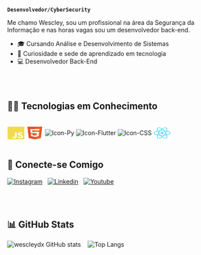 **`Desenvolvedor/CyberSecurity `**

Me chamo Wescley, sou um profissional na área da Segurança da Informação e nas horas vagas sou um desenvolvedor back-end.

- 🎓 Cursando Análise e Desenvolvimento de Sistemas
- 🪪 Curiosidade e sede de aprendizado em tecnologia
- 💻 Desenvolvedor Back-End 

<br/>
<br/>

## 👨‍💻 Tecnologias em Conhecimento

<div style="display: inline_block"><br>
  <img align="center" alt="Icon-Js" height="30" width="40" src="https://raw.githubusercontent.com/devicons/devicon/master/icons/javascript/javascript-plain.svg">
  <img align="center" alt="Icon-HTML" height="30" width="40" src="https://raw.githubusercontent.com/devicons/devicon/master/icons/html5/html5-original.svg">
  <img align="center" alt="Icon-Py" height="30" width="40" src="https://cdn.jsdelivr.net/gh/devicons/devicon@latest/icons/python/python-original-wordmark.svg">
  <img align="center" alt="Icon-Flutter" height="30" width="40" src="https://cdn.jsdelivr.net/gh/devicons/devicon@latest/icons/flutter/flutter-original.svg">
  <img align="center" alt="Icon-CSS" height="30" width="40" src="https://cdn.jsdelivr.net/gh/devicons/devicon@latest/icons/css3/css3-original-wordmark.svg">
  <img align="center" alt="Icon-React" height="30" width="40" src="https://raw.githubusercontent.com/devicons/devicon/master/icons/react/react-original.svg">
</div>

<br/>

## 🔗 Conecte-se Comigo

[![Instagram](https://img.shields.io/badge/Instagram-E4405F?style=for-the-badge&logo=instagram&logoColor=white)](https://www.instagram.com/wescley_dias90/)
&nbsp;
[![Linkedin](https://img.shields.io/badge/LinkedIn-0077B5?style=for-the-badge&logo=linkedin&logoColor=white)](https://www.linkedin.com/in/wescley-dias-b0b5ba205/)
&nbsp;
[![Youtube](https://img.shields.io/badge/YouTube-FF0000?style=for-the-badge&logo=youtube&logoColor=white)](https://www.youtube.com/@devtest1822)

<br/>
<br/>

## 📊 GitHub Stats

![wescleydx GitHub stats](https://github-readme-stats.vercel.app/api?username=wescleydx&show_icons=true&theme=radical)&nbsp;&nbsp;&nbsp;&nbsp;![Top Langs](https://github-readme-stats.vercel.app/api/top-langs/?username=wescleydx&hide_progress=false&theme=radical)
